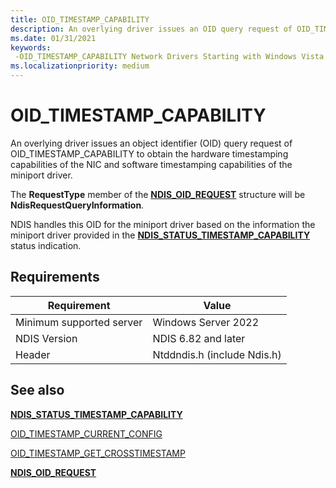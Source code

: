 ```yaml
---
title: OID_TIMESTAMP_CAPABILITY
description: An overlying driver issues an OID query request of OID_TIMESTAMP_CAPABILITY to obtain the timestamping capabilities of the NIC and the miniport driver.
ms.date: 01/31/2021
keywords: 
 -OID_TIMESTAMP_CAPABILITY Network Drivers Starting with Windows Vista
ms.localizationpriority: medium
---
```


# OID_TIMESTAMP_CAPABILITY

An overlying driver issues an object identifier (OID) query request of OID_TIMESTAMP_CAPABILITY to obtain the hardware timestamping capabilities of the NIC and software timestamping capabilities of the miniport driver.

The **RequestType** member of the [**NDIS_OID_REQUEST**](/windows-hardware/drivers/ddi/ndis/ns-ndis-_ndis_oid_request) structure will be **NdisRequestQueryInformation**.

NDIS handles this OID for the miniport driver based on the information the miniport driver provided in the [**NDIS_STATUS_TIMESTAMP_CAPABILITY**](ndis-status-timestamp-capability.md) status indication.

## Requirements

|Requirement|Value|
|-|-|
|Minimum supported server|Windows Server 2022|
|NDIS Version| NDIS 6.82 and later|
|Header|Ntddndis.h (include Ndis.h)|

## See also

[**NDIS_STATUS_TIMESTAMP_CAPABILITY**](ndis-status-timestamp-capability.md)

[OID_TIMESTAMP_CURRENT_CONFIG](oid-timestamp-current-config.md)

[OID_TIMESTAMP_GET_CROSSTIMESTAMP](oid-timestamp-get-crosstimestamp.md)

[**NDIS_OID_REQUEST**](/windows-hardware/drivers/ddi/ndis/ns-ndis-_ndis_oid_request)